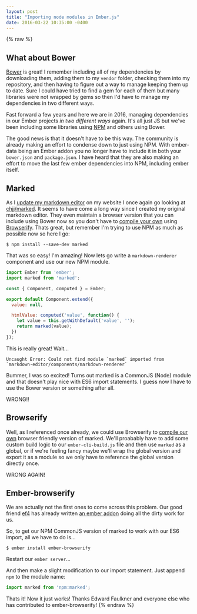 ```yaml
---
layout: post
title: "Importing node modules in Ember.js"
date: 2016-03-22 10:35:00 -0400
---
```

{% raw %}
## What about Bower

[Bower](http://bower.io/) is great! I remember including all of my dependencies by downloading them, adding them to my `vendor` folder, checking them into my repository, and then having to figure out a way to manage keeping them up to date. Sure I could have tried to find a gem for each of them but many libraries were not wrapped by gems so then I'd have to manage my dependencies in two different ways.

Fast forward a few years and here we are in 2016, managing dependencies in our Ember projects _in two different ways_ again. It's all just JS but we've been including some libraries using [NPM](https://www.npmjs.com/) and others using Bower.

The good news is that it doesn't have to be this way. The community is already making an effort to condense down to just using NPM. With ember-data being an Ember addon you no longer have to include it in both your `bower.json` and `package.json`. I have heard that they are also making an effort to move the last few ember dependencies into NPM, including ember itself.

## Marked

As I [update my markdown editor](/blog/2016/03/21/updating-my-markdown-editor) on my website I once again go looking at [chjj/marked](https://github.com/chjj/marked). It seems to have come a long way since I created my original markdown editor. They even maintain a browser version that you can include using Bower now so you don't have to [compile your own](/blog/2013/12/10/a-realtime-markdown-editor-part-1#how-to-compile-an-npm-module-to-a-web-usable-form) using [Browserify](http://browserify.org/). Thats great, but remember I'm trying to use NPM as much as possible now so here I go:

```
$ npm install --save-dev marked
```

That was so easy! I'm amazing! Now lets go write a `markdown-renderer` component and use our new NPM module.

```js
import Ember from 'ember';
import marked from 'marked';

const { Component, computed } = Ember;

export default Component.extend({
  value: null,

  htmlValue: computed('value', function() {
    let value = this.getWithDefault('value', '');
    return marked(value);
  })
});
```

This is really great! Wait...

```
Uncaught Error: Could not find module `marked` imported from `markdown-editor/components/markdown-renderer`
```

Bummer, I was so excited! Turns out marked is a CommonJS (Node) module and that doesn't play nice with ES6 import statements. I guess now I have to use the Bower version or something after all.

WRONG!!

## Browserify

Well, as I referenced once already, we could use Browserify to [compile our own](/blog/2013/12/10/a-realtime-markdown-editor-part-1#how-to-compile-an-npm-module-to-a-web-usable-form) browser friendly version of marked. We'll proabably have to add some custom build logic to our `ember-cli-build.js` file and then use `marked` as a global, or if we're feeling fancy maybe we'll wrap the global version and export it as a module so we only have to reference the global version directly once.

WRONG AGAIN!

## Ember-browserify

We are actually not the first ones to come across this problem. Our good friend [ef4](https://github.com/ef4) has already written [an ember addon](https://github.com/ef4/ember-browserify) doing all the dirty work for us.

So, to get our NPM CommonJS version of marked to work with our ES6 import, all we have to do is...

```
$ ember install ember-browserify
```

Restart our `ember server`...

And then make a slight modification to our import statement. Just append `npm` to the module name:

```js
import marked from 'npm:marked';
```

Thats it! Now it just works! Thanks Edward Faulkner and everyone else who has contributed to ember-browserify!
{% endraw %}
